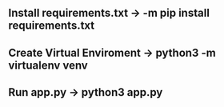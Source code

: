## Install requirements.txt -> -m pip install requirements.txt
## Create Virtual Enviroment -> python3 -m virtualenv venv
## Run app.py -> python3 app.py
